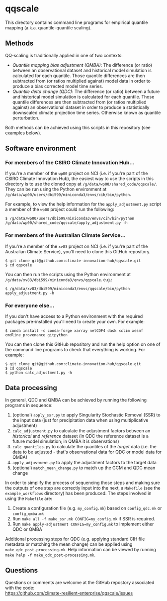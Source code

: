 # qqscale

This directory contains command line programs for empirical quantile mapping (a.k.a. quantile-quantile scaling). 

## Methods

QQ-scaling is traditionally applied in one of two contexts:
- *Quantile mapping bias adjustment (QMBA)*:
  The difference (or ratio) between an observational dataset and historical model simulation is calculated for each quantile.
  Those quantile differences are then subtracted from (or ratios multiplied against) model data
  in order to produce a bias corrected model time series.
- *Quantile delta change (QDC)*:
  The difference (or ratio) between a future and historical model simulation is calculated for each quantile.
  Those quantile differences are then subtracted from (or ratios multiplied against) an observational dataset
  in order to produce a statistically downscaled climate projection time series.
  Otherwise known as quantile perturbation.

Both methods can be achieved using this scripts in this repository (see examples below).

## Software environment

### For members of the CSIRO Climate Innovation Hub...

If you're a member of the `wp00` project on NCI
(i.e. if you're part of the CSIRO Climate Innovation Hub),
the easiest way to use the scripts in this directory is to use the cloned copy at `/g/data/wp00/shared_code/qqscale/`.
They can be run using the Python environment at `/g/data/wp00/users/dbi599/miniconda3/envs/cih/bin/python`.

For example, to view the help information for the `apply_adjustment.py` script
a member of the `wp00` project could run the following:

```
$ /g/data/wp00/users/dbi599/miniconda3/envs/cih/bin/python /g/data/wp00/shared_code/qqscale/apply_adjustment.py -h
```

### For members of the Australian Climate Service...

If you're a member of the `xv83` project on NCI
(i.e. if you're part of the Australian Climate Service),
you'll need to clone this GitHub repository.

```
$ git clone git@github.com:climate-innovation-hub/qqscale.git
$ cd qqscale
```

You can then run the scripts using the Python environment at `/g/data/xv83/dbi599/miniconda3/envs/qqscale`. e.g.:

```
$ /g/data/xv83/dbi599/miniconda3/envs/qqscale/bin/python apply_adjustment.py -h
```

### For everyone else...

If you don't have access to a Python environment with the required packages
pre-installed you'll need to create your own.
For example:

```
$ conda install -c conda-forge xarray netCDF4 dask xclim xesmf cmdline_provenance gitpython
```

You can then clone this GitHub repository and run the help option
on one of the command line programs to check that everything is working.
For example:

```
$ git clone git@github.com:climate-innovation-hub/qqscale.git
$ cd qqscale
$ python calc_adjustment.py -h
```

## Data processing
  
In general, QDC and QMBA can be achieved by running the following programs in sequence:
1. (optional) `apply_ssr.py` to apply Singularity Stochastic Removal (SSR) to the input data
   (just for precipitation data when using multiplicative adjustment)
1. `calc_adjustment.py` to calculate the adjustment factors between an *historical* and *reference* dataset
   (in QDC the reference dataset is a future model simulation; in QMBA it is observations)
1. `calc_quantiles.py` to calculate the quantiles of the *target* data
   (i.e. the data to be adjusted - that's observational data for QDC or model data for QMBA)
1. `apply_adjustment.py` to apply the adjustment factors to the target data
1. (optional) `match_mean_change.py` to match up the GCM and QDC mean change 

In order to simplify the process of sequencing those steps
and making sure the outputs of one step are correctly input into the next,
a `Makefile` (see the `example_workflows` directory) has been produced.
The steps involved in using the `Makefile` are:
1. Create a configuration file (e.g. `my_config.mk`) based on `config_qdc.mk` or `config_qmba.mk`
1. Run `make all -f make_ssr.mk CONFIG=my_config.mk` if SSR is required.
1. Run `make apply-adjustment CONFIG=my_config.mk` to implement either QDC or QMBA

Additional processing steps for QDC
(e.g. applying standard CIH file metadata or matching the mean change)
can be applied using `make_qdc_post-processing.mk`.
Help information can be viewed by running `make help -f make_qdc_post-processing.mk`.

## Questions

Questions or comments are welcome at the GitHub repostory
associated with the code:  
https://github.com/climate-resilient-enterprise/qqscale/issues
